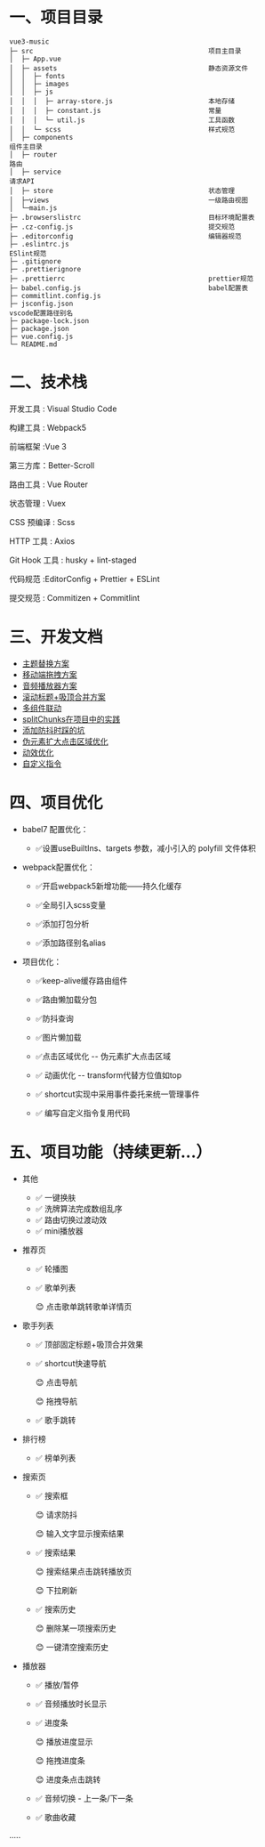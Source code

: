 # 一、项目目录

```
vue3-music
├─ src                                            项目主目录
│  ├─ App.vue
│  ├─ assets                                      静态资源文件
│  │  ├─ fonts
│  │  ├─ images
│  │  ├─ js
│  │  │  ├─ array-store.js                        本地存储
│  │  │  ├─ constant.js                           常量
│  │  │  └─ util.js                               工具函数
│  │  └─ scss                                     样式规范
│  ├─ components																	组件主目录
│  ├─ router																			路由
│  ├─ service																			请求API
│  ├─ store                                       状态管理
│  ├─views                                        一级路由视图
│  └─main.js
├─ .browserslistrc                                目标环境配置表
├─ .cz-config.js                                  提交规范
├─ .editorconfig                                  编辑器规范
├─ .eslintrc.js																	  ESlint规范
├─ .gitignore 
├─ .prettierignore
├─ .prettierrc                                    prettier规范
├─ babel.config.js                                babel配置表
├─ commitlint.config.js
├─ jsconfig.json															 	  vscode配置路径别名
├─ package-lock.json
├─ package.json
├─ vue.config.js
└─ README.md
```



# 二、技术栈

开发工具 : Visual Studio Code

构建工具 :  Webpack5

前端框架 :Vue 3

第三方库：Better-Scroll

路由工具 : Vue Router

状态管理 : Vuex 

CSS 预编译 : Scss 

HTTP 工具 : Axios

Git Hook 工具 : husky + lint-staged

代码规范 :EditorConfig + Prettier + ESLint

提交规范 : Commitizen + Commitlint



# 三、开发文档

+ [主题替换方案](./docx/主题替换方案.md)
+ [移动端拖拽方案](./docx/移动端拖拽实现方案.md)
+ [音频播放器方案](./docx/音频播放器方案.md)
+ [滚动标题+吸顶合并方案](./docx/滚动标题+吸顶合并方案.md)
+ [多组件联动](./docx/多组件联动.md)
+ [splitChunks在项目中的实践](./docx/splitChunks在项目中的实践.md)
+ [添加防抖时踩的坑](./docx/添加防抖时踩的坑.md)
+ [伪元素扩大点击区域优化](./docx/伪元素扩大点击区域优化.md)
+ [动效优化](./docx/动效优化.md)
+ [自定义指令](./docx/自定义指令.md)



# 四、项目优化

+ babel7 配置优化：

  + ✅设置useBuiltIns、targets 参数，减小引入的 polyfill 文件体积

+ webpack配置优化：

  + ✅开启webpack5新增功能——持久化缓存

  + ✅全局引入scss变量

  + ✅添加打包分析

  + ✅添加路径别名alias

    

+ 项目优化：

  + ✅keep-alive缓存路由组件
  
  + ✅路由懒加载分包
  
  + ✅防抖查询
  
  + ✅图片懒加载
  
  + ✅点击区域优化 -- 伪元素扩大点击区域
  
  + ✅ 动画优化 -- transform代替方位值如top
  
  + ✅ shortcut实现中采用事件委托来统一管理事件
  
  + ✅ 编写自定义指令复用代码
  
    
  



# 五、项目功能（持续更新...）

+ 其他

  + ✅ 一键换肤
  + ✅ 洗牌算法完成数组乱序
  + ✅ 路由切换过渡动效
  + ✅ mini播放器

+ 推荐页
  + ✅ 轮播图
  
  + ✅ 歌单列表
  
    :blush: 点击歌单跳转歌单详情页
  
+ 歌手列表
  + ✅ 顶部固定标题+吸顶合并效果
  
  + ✅ shortcut快速导航
  
    :blush: 点击导航
  
    :blush: 拖拽导航
  
  + ✅ 歌手跳转
  
+ 排行榜
  + ✅ 榜单列表
  
+ 搜索页
  + ✅ 搜索框
    
    :blush: 请求防抖
    
    :blush: 输入文字显示搜索结果
    
  + ✅ 搜索结果
    
    :blush: 搜索结果点击跳转播放页
    
    :blush: 下拉刷新
    
  + ✅ 搜索历史
    
    :blush: 删除某一项搜索历史
    
    :blush: 一键清空搜索历史
  
+ 播放器

  + ✅ 播放/暂停

  + ✅ 音频播放时长显示

  + ✅ 进度条 

    :blush: 播放进度显示

    :blush: 拖拽进度条

    :blush: 进度条点击跳转

  + ✅ 音频切换 - 上一条/下一条
  
  + ✅ 歌曲收藏

 .....

























